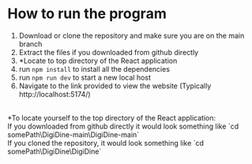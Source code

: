 # How to run the program
1. Download or clone the repository and make sure you are on the main branch
2. Extract the files if you downloaded from github directly
3. *Locate to top directory of the React application
5. run `npm install` to install all the dependencies 
6. run `npm run dev` to start a new local host
7. Navigate to the link provided to view the website (Typically http://localhost:5174/)
<br/>
*To locate yourself to the top directory of the React application:
<br/>If you downloaded from github directly it would look something like `cd somePath\DigiDine-main\DigiDine-main`
<br/>If you cloned the repository, it would look something like `cd somePath\DigiDine\DigiDine`
